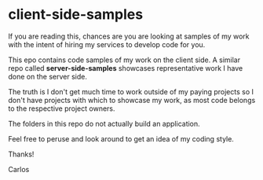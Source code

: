 # client-side-samples

If you are reading this, chances are you are looking at samples of my work with the intent of hiring my services to develop code for you.

This epo contains code samples of my work on the client side.  A similar repo called **server-side-samples** showcases representative work I have done on the server side.

The truth is I don't get much time to work outside of my paying projects so I don't have projects with which to showcase my work, as most code belongs to the respective project owners.

The folders in this repo do not actually build an application.

Feel free to peruse and look around to get an idea of my coding style.

Thanks!

Carlos
